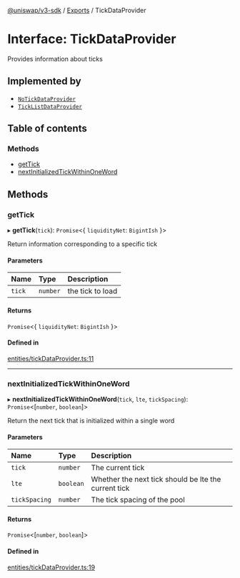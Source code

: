 [@uniswap/v3-sdk](../README.md) / [Exports](../modules.md) / TickDataProvider

# Interface: TickDataProvider

Provides information about ticks

## Implemented by

- [`NoTickDataProvider`](../classes/NoTickDataProvider.md)
- [`TickListDataProvider`](../classes/TickListDataProvider.md)

## Table of contents

### Methods

- [getTick](TickDataProvider.md#gettick)
- [nextInitializedTickWithinOneWord](TickDataProvider.md#nextinitializedtickwithinoneword)

## Methods

### getTick

▸ **getTick**(`tick`): `Promise`<{ `liquidityNet`: `BigintIsh`  }\>

Return information corresponding to a specific tick

#### Parameters

| Name | Type | Description |
| :------ | :------ | :------ |
| `tick` | `number` | the tick to load |

#### Returns

`Promise`<{ `liquidityNet`: `BigintIsh`  }\>

#### Defined in

[entities/tickDataProvider.ts:11](https://github.com/Uniswap/v3-sdk/blob/08a7c05/src/entities/tickDataProvider.ts#L11)

___

### nextInitializedTickWithinOneWord

▸ **nextInitializedTickWithinOneWord**(`tick`, `lte`, `tickSpacing`): `Promise`<[`number`, `boolean`]\>

Return the next tick that is initialized within a single word

#### Parameters

| Name | Type | Description |
| :------ | :------ | :------ |
| `tick` | `number` | The current tick |
| `lte` | `boolean` | Whether the next tick should be lte the current tick |
| `tickSpacing` | `number` | The tick spacing of the pool |

#### Returns

`Promise`<[`number`, `boolean`]\>

#### Defined in

[entities/tickDataProvider.ts:19](https://github.com/Uniswap/v3-sdk/blob/08a7c05/src/entities/tickDataProvider.ts#L19)
